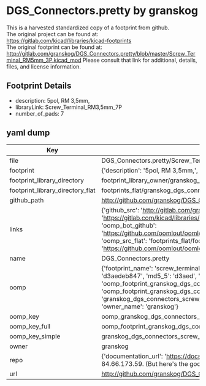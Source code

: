 # DGS_Connectors.pretty by granskog  
This is a harvested standardized copy of a footprint from github.  
The original project can be found at:  
https://gitlab.com/kicad/libraries/kicad-footprints  
The original footprint can be found at:
http://gitlab.com/granskog/DGS_Connectors.pretty/blob/master/Screw_Terminal_RM5mm_3P.kicad_mod
Please consult that link for additional, details, files, and license information.  
## Footprint Details
* description: 5pol, RM 3,5mm,  
* libraryLink: Screw_Terminal_RM3,5mm_7P  
* number_of_pads: 7  
## yaml dump  
| Key | Value |  
| --- | --- |  
| file | DGS_Connectors.pretty/Screw_Terminal_RM3,5mm_7P.kicad_mod |  
| footprint | {'description': '5pol, RM 3,5mm,', 'libraryLink': 'Screw_Terminal_RM3,5mm_7P', 'number_of_pads': 7} |  
| footprint_library_directory | footprint_library_owner/granskog_DGS_Connectors.pretty |  
| footprint_library_directory_flat | footprints_flat/granskog_dgs_connectors_screw_terminal_rm3,5mm_7p/working |  
| github_path | http://github.com/granskog/DGS_Connectors.pretty/blob/master/Screw_Terminal_RM3,5mm_7P.kicad_mod |  
| links | {'github_src': 'http://gitlab.com/granskog/DGS_Connectors.pretty/blob/master/Screw_Terminal_RM5mm_3P.kicad_mod', 'github_src_repo': 'https://gitlab.com/kicad/libraries/kicad-footprints', 'oomp_bot': 'footprints/granskog_dgs_connectors_screw_terminal_rm3,5mm_7p/working', 'oomp_bot_github': 'https://github.com/oomlout/oomlout_oomp_footprint_bot/tree/main/footprints/granskog_dgs_connectors_screw_terminal_rm3,5mm_7p/working', 'oomp_src_flat': 'footprints_flat/footprints_flat/granskog_dgs_connectors_screw_terminal_rm3,5mm_7p/working', 'oomp_src_flat_github': 'https://github.com/oomlout/oomlout_oomp_footprint_src/tree/main/footprints_flat/granskog_dgs_connectors_screw_terminal_rm3,5mm_7p/working'} |  
| name | DGS_Connectors.pretty |  
| oomp | {'footprint_name': 'screw_terminal_rm3,5mm_7p', 'library_name': 'dgs_connectors', 'md5': 'd3aedeb847911b437146d6dcdb035ee7', 'md5_10': 'd3aedeb847', 'md5_5': 'd3aed', 'md5_6': 'd3aede', 'oomp_key': 'oomp_granskog_dgs_connectors_screw_terminal_rm3,5mm_7p', 'oomp_key_extra': 'oomp_footprint_granskog_dgs_connectors_screw_terminal_rm3,5mm_7p', 'oomp_key_full': 'oomp_footprint_granskog_dgs_connectors_screw_terminal_rm3,5mm_7p_d3aede', 'oomp_key_simple': 'granskog_dgs_connectors_screw_terminal_rm3,5mm_7p', 'original_filename': 'DGS_Connectors.pretty/Screw_Terminal_RM3,5mm_7P.kicad_mod', 'owner_name': 'granskog'} |  
| oomp_key | oomp_granskog_dgs_connectors_screw_terminal_rm3,5mm_7p |  
| oomp_key_full | oomp_footprint_granskog_dgs_connectors_screw_terminal_rm3,5mm_7p |  
| oomp_key_simple | granskog_dgs_connectors_screw_terminal_rm3,5mm_7p |  
| owner | granskog |  
| repo | {'documentation_url': 'https://docs.github.com/rest/overview/resources-in-the-rest-api#rate-limiting', 'message': "API rate limit exceeded for 84.66.173.59. (But here's the good news: Authenticated requests get a higher rate limit. Check out the documentation for more details.)"} |  
| url | http://github.com/granskog/DGS_Connectors.pretty |  

